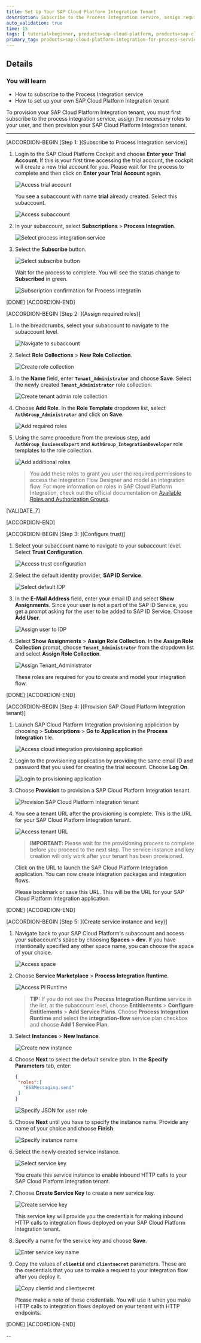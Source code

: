 ```yaml
---
title: Set Up Your SAP Cloud Platform Integration Tenant
description: Subscribe to the Process Integration service, assign required roles, and use the self-service application to provision your own SAP Cloud Platform integration tenant.
auto_validation: true
time: 15
tags: [ tutorial>beginner, products>sap-cloud-platform, products>sap-cloud-platform-connectivity, products>sap-cloud-platform-for-the-cloud-foundry-environment]
primary_tag: products>sap-cloud-platform-integration-for-process-services
---
```


## Details
### You will learn
  - How to subscribe to the Process Integration service
  - How to set up your own SAP Cloud Platform Integration tenant

To provision your SAP Cloud Platform Integration tenant, you must first subscribe to the process integration service, assign the necessary roles to your user, and then provision your SAP Cloud Platform Integration tenant.

---

[ACCORDION-BEGIN [Step 1: ](Subscribe to Process Integration service)]
1. Login to the SAP Cloud Platform Cockpit and choose **Enter your Trial Account**. If this is your first time accessing the trial account, the cockpit will create a new trial account for you. Please wait for the process to complete and then click on **Enter your Trial Account** again.

    ![Access trial account](1.0.0.create-cp-subaccount.png)

    You see a subaccount with name **trial** already created. Select this subaccount.

    ![Access subaccount](1.0.1.access-subaccount.png)

2. In your subaccount, select **Subscriptions** > **Process Integration**.

    ![Select process integration service](1.1.select-process-integration.png)

3. Select the **Subscribe** button.

    ![Select subscribe button](1.2.select-subscribe.png)

    Wait for the process to complete. You will see the status change to **Subscribed** in green.

    ![Subscription confirmation for Process Integratiin](1.2.1.pi-subscribed-confirmation.png)

[DONE]
[ACCORDION-END]

[ACCORDION-BEGIN [Step 2: ](Assign required roles)]
1. In the breadcrumbs, select your subaccount to navigate to the subaccount level.

    ![Navigate to subaccount](2.1.navigate-to-subaccount.png)

2. Select **Role Collections** > **New Role Collection**.

    ![Create role collection](2.2.create-role-collection.png)

3. In the **Name** field, enter **`Tenant_Administrator`** and choose **Save**. Select the newly created **`Tenant_Administrator`** role collection.

    ![Create tenant admin role collection](2.3.create-tenant-admin-rc.png)

4. Choose **Add Role**. In the **Role Template** dropdown list, select **`AuthGroup_Administrator`** and click on **Save**.

    ![Add required roles](2.4.add-role.png)

5. Using the same procedure from the previous step, add **`AuthGroup_BusinessExpert`** and **`AuthGroup_IntegrationDeveloper`** role templates to the role collection.

    ![Add additional roles](2.5.add-additional-roles.png)

    >You add these roles to grant you user the required permissions to access the Integration Flow Designer and model an integration flow. For more information on roles in SAP Cloud Platform Integration, check out the official documentation on [Available Roles and Authorization Groups](https://help.sap.com/viewer/368c481cd6954bdfa5d0435479fd4eaf/Cloud/en-US/07f62efe97544149bf637f9b67c2e838.html).

[VALIDATE_7]

[ACCORDION-END]

[ACCORDION-BEGIN [Step 3: ](Configure trust)]

1. Select your subaccount name to navigate to your subaccount level. Select **Trust Configuration**.

    ![Access trust configuration](3.1.access-trust-configuration.png)

2. Select the default identity provider, **SAP ID Service**.

    ![Select default IDP](3.2.select-default-idp.png)

3. In the **E-Mail Address** field, enter your email ID and select **Show Assignments**. Since your user is not a part of the SAP ID Service, you get a prompt asking for the user to be added to SAP ID Service. Choose **Add User**.

    ![Assign user to IDP](3.3.assign-user.png)

4. Select **Show Assignments** > **Assign Role Collection**. In the **Assign Role Collection** prompt, choose **`Tenant_Administrator`** from the dropdown list and select **Assign Role Collection**.

    ![Assign Tenant_Administrator](3.4.assign-role-collection.png)

    These roles are required for you to create and model your integration flow.


[DONE]
[ACCORDION-END]

[ACCORDION-BEGIN [Step 4: ](Provision SAP Cloud Platform Integration tenant)]
1. Launch SAP Cloud Platform Integration provisioning application by choosing **<subaccount-name>** > **Subscriptions** > **Go to Application** in the **Process Integration** tile.

    ![Access cloud integration provisioning application](5.1.access-prov-app.png)

2. Login to the provisioning application by providing the same email ID and password that you used for creating the trial account. Choose **Log On**.

    ![Login to provisioning application](5.2.login-prov-app.png)

3. Choose **Provision** to provision a SAP Cloud Platform Integration tenant.

    ![Provision SAP Cloud Platform Integration tenant](5.3.provision-cpi.png)

4. You see a tenant URL after the provisioning is complete. This is the URL for your SAP Cloud Platform Integration tenant.

    ![Access tenant URL](5.4.access-tenant-url.png)

    >**IMPORTANT:** Please wait for the provisioning process to complete before you proceed to the next step. The service instance and key creation will only work after your tenant has been provisioned.

    Click on the URL to launch the SAP Cloud Platform Integration application. You can now create integration packages and integration flows.

    Please bookmark or save this URL. This will be the URL for your SAP Cloud Platform Integration application.


[DONE]
[ACCORDION-END]

[ACCORDION-BEGIN [Step 5: ](Create service instance and key)]
1. Navigate back to your SAP Cloud Platform's subaccount and access your subaccount's space by choosing **Spaces** > **dev**. If you have intentionally specified any other space name, you can choose the space of your choice.

    ![Access space](4.1.access-space.png)

2. Choose **Service Marketplace** > **Process Integration Runtime**.

    ![Access PI Runtime](4.2.access-process-integration-runtime.png)

    >**TIP:** If you do not see the **Process Integration Runtime** service in the list, at the subaccount level, choose **Entitlements** > **Configure Entitlements** > **Add Service Plans**. Choose **Process Integration Runtime** and select the **integration-flow** service plan checkbox and choose **Add 1 Service Plan**.

3. Select **Instances** > **New Instance**.

    ![Create new instance](4.3.create.new.instance.png)

4. Choose **Next** to select the default service plan. In the **Specify Parameters** tab, enter:

    ```JSON
    {
     "roles":[
       "ESBMessaging.send"
     ]
    }
    ```

    ![Specify JSON for user role](4.4.specify-json-instance.png)

5. Choose **Next** until you have to specify the instance name. Provide any name of your choice and choose **Finish**.

    ![Specify instance name](4.5.specify-instance-name.png)

6. Select the newly created service instance.

    ![Select service key](4.6.select-service-instance.png)

    You create this service instance to enable inbound HTTP calls to your SAP Cloud Platform Integration tenant.

7. Choose **Create Service Key** to create a new service key.

    ![Create service key](4.7.create-service-key.png)

    This service key will provide you the credentials for making inbound HTTP calls to integration flows deployed on your SAP Cloud Platform Integration tenant.

8. Specify a name for the service key and choose **Save**.

    ![Enter service key name](4.8.create-service-key-2.png)

9. Copy the values of **`clientid`** and **`clientsecret`** parameters. These are the credentials that you use to make a request to your integration flow after you deploy it.

    ![Copy clientid and clientsecret](4.9.copy-clientid-secret.png)

    Please make a note of these credentials. You will use it when you make HTTP calls to integration flows deployed on your tenant with HTTP endpoints.


[DONE]
[ACCORDION-END]



--
